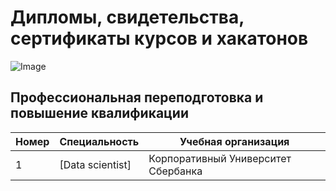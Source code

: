 # Дипломы, свидетельства, сертификаты курсов и хакатонов
 
 ![Image](sert.png)
## Профессиональная переподготовка и повышение квалификации
| Номер | Специальность     | Учебная организация                                              |
|-------|-------------------|------------------------------------------------------------------|
|1      |[Data scientist]|Корпоративный Университет Сбербанка               |

